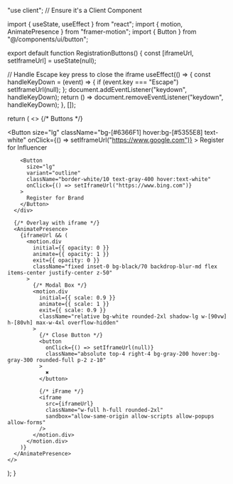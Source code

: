"use client"; // Ensure it's a Client Component

import { useState, useEffect } from "react";
import { motion, AnimatePresence } from "framer-motion";
import { Button } from "@/components/ui/button";

export default function RegistrationButtons() {
  const [iframeUrl, setIframeUrl] = useState(null);

  // Handle Escape key press to close the iframe
  useEffect(() => {
    const handleKeyDown = (event) => {
      if (event.key === "Escape") setIframeUrl(null);
    };
    document.addEventListener("keydown", handleKeyDown);
    return () => document.removeEventListener("keydown", handleKeyDown);
  }, []);

  return (
    <>
      {/* Buttons */}
      <div className="flex space-x-4">
        <Button
          size="lg"
          className="bg-[#6366F1] hover:bg-[#5355E8] text-white"
          onClick={() => setIframeUrl("https://www.google.com")}
        >
          Register for Influencer
        </Button>

        <Button
          size="lg"
          variant="outline"
          className="border-white/10 text-gray-400 hover:text-white"
          onClick={() => setIframeUrl("https://www.bing.com")}
        >
          Register for Brand
        </Button>
      </div>

      {/* Overlay with iframe */}
      <AnimatePresence>
        {iframeUrl && (
          <motion.div
            initial={{ opacity: 0 }}
            animate={{ opacity: 1 }}
            exit={{ opacity: 0 }}
            className="fixed inset-0 bg-black/70 backdrop-blur-md flex items-center justify-center z-50"
          >
            {/* Modal Box */}
            <motion.div
              initial={{ scale: 0.9 }}
              animate={{ scale: 1 }}
              exit={{ scale: 0.9 }}
              className="relative bg-white rounded-2xl shadow-lg w-[90vw] h-[80vh] max-w-4xl overflow-hidden"
            >
              {/* Close Button */}
              <button
                onClick={() => setIframeUrl(null)}
                className="absolute top-4 right-4 bg-gray-200 hover:bg-gray-300 rounded-full p-2 z-10"
              >
                ✖
              </button>

              {/* iFrame */}
              <iframe
                src={iframeUrl}
                className="w-full h-full rounded-2xl"
                sandbox="allow-same-origin allow-scripts allow-popups allow-forms"
              />
            </motion.div>
          </motion.div>
        )}
      </AnimatePresence>
    </>
  );
}
